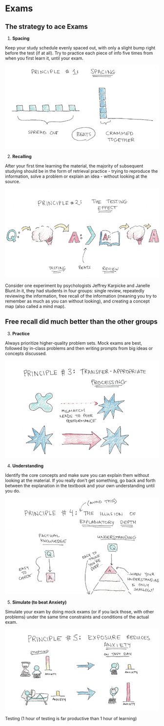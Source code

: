 # Exams

## The strategy to ace Exams

1. **Spacing**

Keep your study schedule evenly spaced out, with only a slight bump right before the test (if at all). Try to practice each piece of info five times from when you first learn it, until your exam.

![-9N 1 Dśas ](media/Learning-Intro_Exams-image1.png)

2. **Recalling**

After your first time learning the material, the majority of subsequent studying should be in the form of retrieval practice - trying to reproduce the information, solve a problem or explain an idea - without looking at the source.

![image](media/Learning-Intro_Exams-image2.png)

Consider one experiment by psychologists Jeffrey Karpicke and Janelle Blunt.In it, they had students in four groups: single review, repeatedly reviewing the information, free recall of the information (meaning you try to remember as much as you can without looking), and creating a concept map (also called a mind map).

## Free recall did much better than the other groups

3. **Practice**

Always prioritize higher-quality problem sets. Mock exams are best, followed by in-class problems and then writing prompts from big ideas or concepts discussed.

![「 EN 刀 」 -80 ](media/Learning-Intro_Exams-image3.png)

4. **Understanding**

Identify the core concepts and make sure you can explain them without looking at the material. If you really don't get something, go back and forth between the explanation in the textbook and your own understanding until you do.

![image](media/Learning-Intro_Exams-image4.png)

5. **Simulate (to beat Anxiety)**

Simulate your exam by doing mock exams (or if you lack those, with other problems) under the same time constraints and conditions of the actual exam.

![image](media/Learning-Intro_Exams-image5.png)

Testing (1 hour of testing is far productive than 1 hour of learning)
